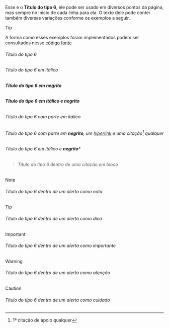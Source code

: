 Esse é o **Título do tipo 6**, ele pode ser usado em diversos pontos da página, mas sempre no início de cada linha para ela. O texto dele pode conter também diversas variações conforme os exemplos a seguir.

>[!TIP]
>A forma como esses exemplos foram implementados podem ser consultados nesse [código fonte](https://github.com/eportella/markdown-to-html-builder/tree/main/h6/README.md?plain=1)

###### Título do tipo 6
###### *Tìtulo do tipo 6 em itálico*
###### **Título do tipo 6 em negrito**
###### ***Título do tipo 6 em itálico e negrito***
###### Tìtulo do tipo 6 com parte em *itálico*
###### Título do tipo 6 com parte em **negrito**, um [hiperlink](/README.md) e uma citação[^1] qualquer
###### Título do tipo 6 em itálico e **negrito***

>###### Título do tipo 6 dentro de uma citação em bloco

>[!NOTE]
>###### Título do tipo 6 dentro de um alerta como nota

>[!TIP]
>###### Título do tipo 6 dentro de um alerta como dica

>[!IMPORTANT]
>###### Título do tipo 6 dentro de um alerta como importante

>[!WARNING]
>###### Título do tipo 6 dentro de um alerta como atenção

>[!CAUTION]
>###### Título do tipo 6 dentro de um alerta como cuidado

[^1]: 1ª citação de apoio qualquer